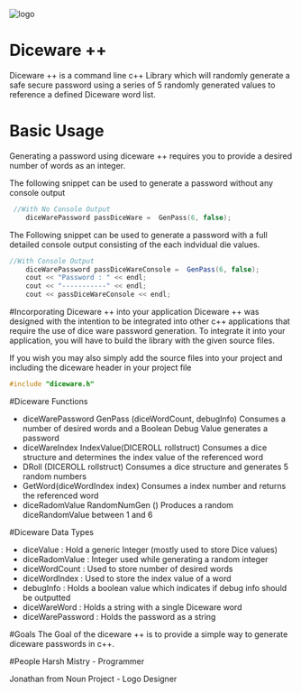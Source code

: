 ![logo](https://github.com/hmtinc/)
# Diceware ++
Diceware ++ is a command line c++ Library which will randomly generate a safe secure password using a series of 5 randomly
generated values to reference a defined Diceware word list.

# Basic Usage 
Generating a password using diceware ++ requires you to provide a desired number of words as an integer.

The following snippet can be used to generate a password without any console output 
```c++ 
 //With No Console Output
    diceWarePassword passDiceWare =  GenPass(6, false);
```
    
The Following snippet can be used to generate a password with a full detailed console output consisting of the each indvidual die values. 
```c#
//With Console Output
    diceWarePassword passDiceWareConsole =  GenPass(6, false);
    cout << "Password : " << endl;
    cout << "-----------" << endl;
    cout << passDiceWareConsole << endl;
```

#Incorporating Diceware ++ into your application 
Diceware ++ was designed with the intention to be integrated into other c++ applications that require the use of dice ware  password generation.
To integrate it into your application, you will have to build the library with the given source files. 

If you wish you may also simply add the source files into your project and including the diceware header in your project file
```c++
#include "diceware.h"
```	

#Diceware Functions 
- diceWarePassword GenPass (diceWordCount, debugInfo)
  Consumes a number of desired words and a Boolean Debug Value generates a password
- diceWareIndex IndexValue(DICEROLL rollstruct) 
  Consumes a dice structure and determines the index value of the referenced word
- DRoll (DICEROLL rollstruct) 
  Consumes a dice structure and generates 5 random numbers
- GetWord(diceWordIndex index)
 Consumes a index number and returns the referenced word
- diceRadomValue RandomNumGen () 
   Produces a random diceRandomValue between 1 and 6
   
#Diceware Data Types
- diceValue : Hold a generic Integer (mostly used to store Dice values)
- diceRadomValue : Integer used while generating a random integer
- diceWordCount : Used to store number of desired words
- diceWordIndex : Used to store the index value of a word
- debugInfo : Holds a boolean value which indicates if debug info should be outputted 
- diceWareWord : Holds a string with a single Diceware word
- diceWarePassword : Holds the password as a string

#Goals
The Goal of the diceware ++ is to provide a simple way to generate diceware passwords in c++.




#People
Harsh Mistry - Programmer

Jonathan from Noun Project - Logo Designer





